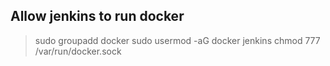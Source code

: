 



## Allow jenkins to run docker
> sudo groupadd docker
> sudo usermod -aG docker jenkins
> chmod 777 /var/run/docker.sock

